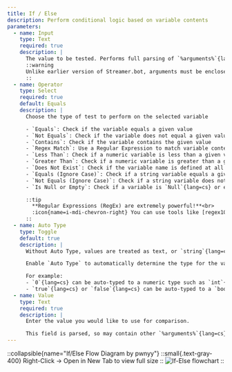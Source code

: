 ```yaml
---
title: If / Else
description: Perform conditional logic based on variable contents
parameters:
  - name: Input
    type: Text
    required: true
    description: |
      The value to be tested. Performs full parsing of `%arguments%`{lang=cs}, `~persistedGlobals~`{lang=cs} and `$inlineFunctions()$`{lang=cs}
      ::warning
      Unlike earlier version of Streamer.bot, arguments must be enclosed in `%...%` in order for their values to be tested. If using `Does Not Exist`, then just use the argument name, without the `%`.
      ::
  - name: Operator
    type: Select
    required: true
    default: Equals
    description: |
      Choose the type of test to perform on the selected variable

      - `Equals`: Check if the variable equals a given value
      - `Not Equals`: Check if the variable does not equal a given value
      - `Contains`: Check if the variable contains the given value
      - `Regex Match`: Use a Regular Expression to match variable contents
      - `Less Than`: Check if a numeric variable is less than a given value (does NOT include the set value)
      - `Greater Than`: Check if a numeric variable is greater than a given value (does NOT include the set value)
      - `Does Not Exist`: Check if the variable name is defined at all
      - `Equals (Ignore Case)`: Check if a string variable equals a given value, case insensitive
      - `Not Equals (Ignore Case)`: Check if a string variable does not equal a given value, case insensitive
      - `Is Null or Empty`: Check if a variable is `Null`{lang=cs} or empty

      ::tip
        **Regular Expressions (RegEx) are extremely powerful!**<br>
        :icon{name=i-mdi-chevron-right} You can use tools like [regex101](https://regex101.com) and [RegExr](https://regexr.com) to view and test your expressions.
      ::
  - name: Auto Type
    type: Toggle
    default: true
    description: |
      Without Auto Type, values are treated as text, or `string`{lang=cs} variables, which may result in surprising results like "`15`" being `Less Than` "`2`"

      Enable `Auto Type` to automatically determine the type for the variable value. This is usually what you want, unless you are deliberately performing lexicographic (alphabetical) comparison on text which might happen to contain numbers.

      For example:
      - `0`{lang=cs} can be auto-typed to a numeric type such as `int`{lang=cs} or `long`{lang=cs}
      - `true`{lang=cs} or `false`{lang=cs} can be auto-typed to a `bool`{lang=cs}
  - name: Value
    type: Text
    required: true
    description: |
      Enter the value you would like to use for comparison.

      This field is parsed, so may contain other `%arguments%`{lang=cs}, `~persistedGlobals~`{lang=cs} and `$inlineFunctions()$`
---
```


::collapsible{name="If/Else Flow Diagram by pwnyy"}
  ::small{.text-gray-400}
  Right-Click -> Open in New Tab to view full size
  ::
  ![If-Else flowchart](/1.get-started/assets/if-else-flowchart.png)
::
